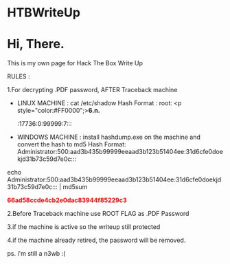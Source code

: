 # HTBWriteUp
# Hi, There.

This is my own page for Hack The Box Write Up

RULES :

1.For decrypting .PDF password, AFTER Traceback machine 
- LINUX MACHINE : cat /etc/shadow
Hash Format :
root: <p style="color:#FF0000";><b>$6$.n.</b></p>:17736:0:99999:7:::

- WINDOWS MACHINE : install hashdump.exe on the machine and convert the hash to md5
Hash Format:
Administrator:500:aad3b435b99999eeaad3b123b51404ee:31d6cfe0doekjd31b73c59d7e0c:::

echo Administrator:500:aad3b435b99999eeaad3b123b51404ee:31d6cfe0doekjd31b73c59d7e0c::: | md5sum
 <p style="color:#FF0000";><b>66ad58ccde4cb2e0dac83944f85229c3</b></p>

2.Before Traceback machine use ROOT FLAG as .PDF Password

3.if the machine is active so the writeup still protected

4.if the machine already retired, the password will be removed.



ps. i'm still a n3wb :(
